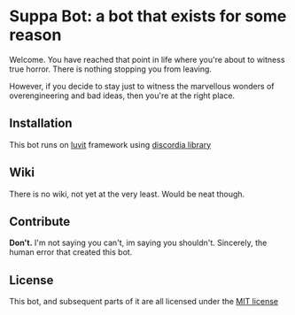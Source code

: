 # Suppa Bot: a bot that exists for some reason

Welcome.
You have reached that point in life where you're about to witness true horror.
There is nothing stopping you from leaving.

However,
if you decide to stay just to witness the marvellous wonders of overengineering and bad ideas,
then you're at the right place.

## Installation

This bot runs on [luvit](https://luvit.io) framework using [discordia library](https://github.com/SinisterRectus/discordia)

## Wiki

There is no wiki, not yet at the very least.
Would be neat though.

## Contribute

**Don't.**
I'm not saying you can't, im saying you shouldn't.
Sincerely, the human error that created this bot.

## License

This bot, and subsequent parts of it are all licensed under the [MIT license](https://mit-license.org)
